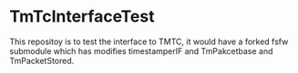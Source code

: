 # TmTcInterfaceTest

This repositoy is to test the interface to TMTC, it would have a forked fsfw submodule which has modifies timestamperIF and TmPakcetbase and TmPacketStored.
